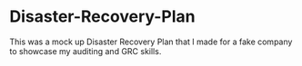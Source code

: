 # Disaster-Recovery-Plan
This was a mock up Disaster Recovery Plan that I made for a fake company to showcase my auditing and GRC skills.
